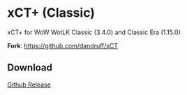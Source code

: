 # xCT+ (Classic)
xCT+ for WoW WotLK Classic (3.4.0) and Classic Era (1.15.0)


**Fork**: https://github.com/dandruff/xCT

## Download

[Github Release](https://github.com/Witnesscm/xCT_Classic/releases)
